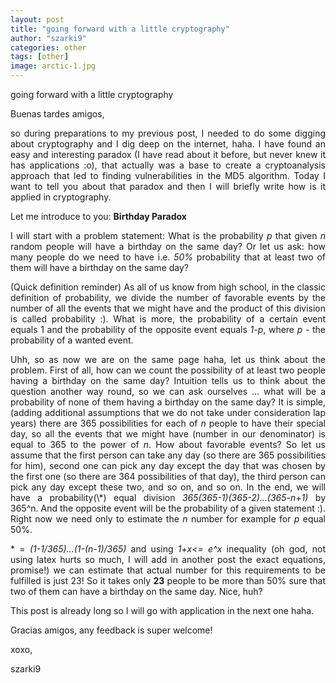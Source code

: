 ```yaml
---
layout: post
title: "going forward with a little cryptography"
author: "szarki9"
categories: other
tags: [other]
image: arctic-1.jpg
---
```

going forward with a little cryptography
<p>Buenas tardes amigos,</p><p style="text-align: justify;">so during preparations to my previous post, I needed to do some digging about cryptography and I dig deep on the internet, haha. I have found an easy and interesting paradox (I have read about it before, but never knew it has applications :o), that actually was a base to create a cryptoanalysis approach that led to finding vulnerabilities in the MD5 algorithm. Today I want to tell you about that paradox and then I will briefly write how is it applied in cryptography.</p><p>Let me introduce to you: <b>Birthday Paradox</b></p><p style="text-align: justify;">I will start with a problem statement: What is the probability <i>p</i> that given <i>n</i> random people will have a birthday on the same day? Or let us ask: how many people do we need to have i.e. <i>50%</i> probability that at least two of them will have a birthday on the same day?</p><p style="text-align: justify;">(Quick definition reminder) As all of us know from high school, in the classic definition of probability, we divide the number of favorable events by the number of all the events that we might have and the product of this division is called probability :). What is more, the probability of a certain event equals 1 and the probability of the opposite event equals <i>1-p</i>, where <i>p</i> - the probability of a wanted event. </p><p style="text-align: justify;">Uhh, so as now we are on the same page haha, let us think about the problem. First of all, how can we count the possibility of at least two people having a birthday on the same day? Intuition tells us to think about the question another way round, so we can ask ourselves ... what will be a probability of none of them having a birthday on the same day? It is simple, (adding additional assumptions that we do not take under consideration lap years) there are 365 possibilities for each of <i>n</i> people to have their special day, so all the events that we might have (number in our denominator) is equal to 365 to the power of <i>n</i>. How about favorable events? So let us assume that the first person can take any day (so there are 365 possibilities for him), second one can pick any day except the day that was chosen by the first one (so there are 364 possibilities of that day), the third person can pick any day except these two, and so on, and so on. In the end, we will have a probability(\*) equal division <i>365(365-1)(365-2)...(365-n+1) </i>by 365^n. And the opposite event will be the probability of a given statement :). Right now we need only to estimate the <i>n</i> number for example for <i>p</i> equal 50%. </p><p style="text-align: justify;">* = <i>(1-1/365)...(1-(n-1)/365)</i> and using <i>1+x&lt;= e^x </i>inequality (oh god, not using latex hurts so much, I will add in another post the exact equations, promise!) we can estimate that actual number for this requirements to be fulfilled is just 23! So it takes only <b>23</b> people to be more than 50% sure that two of them can have a birthday on the same day. Nice, huh?</p><p style="text-align: justify;">This post is already long so I will go with application in the next one haha.</p><p style="text-align: justify;">Gracias amigos, any feedback is super welcome!</p><p>xoxo,</p><p>szarki9</p></p>
